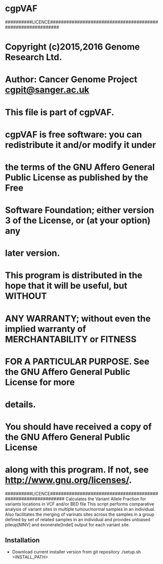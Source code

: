 # cgpVAF

##########LICENCE############################################################
# Copyright (c)2015,2016 Genome Research Ltd.
# 
# Author: Cancer Genome Project cgpit@sanger.ac.uk
# 
# This file is part of cgpVAF.
# 
# cgpVAF is free software: you can redistribute it and/or modify it under
# the terms of the GNU Affero General Public License as published by the Free
# Software Foundation; either version 3 of the License, or (at your option) any
# later version.
# 
# This program is distributed in the hope that it will be useful, but WITHOUT
# ANY WARRANTY; without even the implied warranty of MERCHANTABILITY or FITNESS
# FOR A PARTICULAR PURPOSE. See the GNU Affero General Public License for more
# details.
# 
# You should have received a copy of the GNU Affero General Public License
# along with this program. If not, see <http://www.gnu.org/licenses/>.
##########LICENCE##############################################################
Calculates the Variant Allele Fraction for variants locations in VCF and/or BED file
This script performs comparative analysis of variant sites in multiple tumour/normal samples in an individual.
Also facilitates the merging of varinats sites across the samples in a group defined by set of related samples in an individual and provides unbiased pileup[MNV] and exonerate[Indel] output for each variant site.

## Installation
* Download current installer version from git repository
  ./setup.sh <INSTALL_PATH> 



